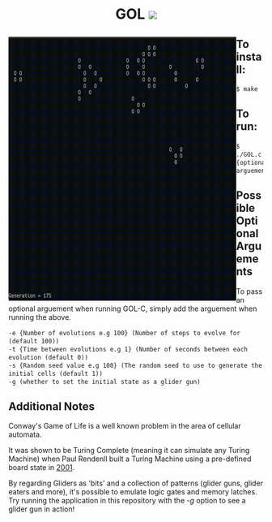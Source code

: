 <h1 align="center"> GOL   <img src="https://img.shields.io/badge/c-%2300599C.svg?style=for-the-badge&logo=c&logoColor=white"/></p>

<img align="left" width="450" height="520" src="images/GOLc.gif"/>

## To install:
```console
$ make
```

## To run:

```console
$ ./GOL.c {optional arguements}
```

## Possible Optional Arguements
To pass an optional arguement when running GOL-C, simply add the arguement when running the above.

```console
-e {Number of evolutions e.g 100} (Number of steps to evolve for (default 100))
-t {Time between evolutions e.g 1} (Number of seconds between each evolution (default 0))
-s {Random seed value e.g 100} (The random seed to use to generate the initial cells (default 1))
-g (whether to set the initial state as a glider gun)
```

## Additional Notes
Conway's Game of Life is a well known problem in the area of cellular automata.

It was shown to be Turing Complete (meaning it can simulate any Turing Machine) when Paul Rendenll built a Turing Machine using a pre-defined board state in [2001](https://citeseerx.ist.psu.edu/viewdoc/download?doi=10.1.1.386.7806&rep=rep1&type=pdf]).

By regarding Gliders as 'bits' and a collection of patterns (glider guns, glider eaters and more), it's possible to emulate logic gates and memory latches. Try running the application in this repository with the *-g* option to see a glider gun in action!
